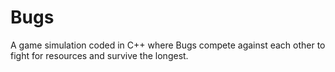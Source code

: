 # Bugs
A game simulation coded in C++ where Bugs compete against each other to fight for resources and survive the longest.
